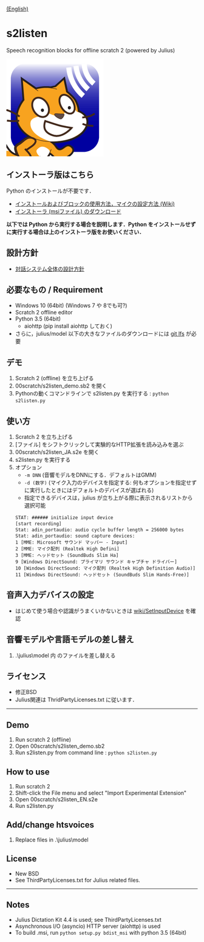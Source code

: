 [(English)](#English)

# s2listen
Speech recognition blocks for offline scratch 2 (powered by Julius)

![s2listen](https://github.com/memakura/s2listen/blob/master/images/ScratchSpeechRecog.png)

## インストーラ版はこちら
Python のインストールが不要です．
- [インストールおよびブロックの使用方法，マイクの設定方法 (Wiki)](https://github.com/memakura/s2listen/wiki)
- [インストーラ (msiファイル) のダウンロード](https://github.com/memakura/s2listen/releases)

**以下では Python から実行する場合を説明します．Python をインストールせずに実行する場合は上のインストーラ版をお使いください．**

## 設計方針
- [対話システム全体の設計方針](https://memakura.github.io/dialogsystem)

## 必要なもの / Requirement
- Windows 10 (64bit) (Windows 7 や 8でも可?)
- Scratch 2 offline editor
- Python 3.5 (64bit)
    - aiohttp (pip install aiohttp しておく)
- さらに，julius/model 以下の大きなファイルのダウンロードには [git lfs](https://git-lfs.github.com/) が必要

## デモ
1. Scratch 2 (offline) を立ち上げる
1. 00scratch/s2listen_demo.sb2 を開く
1. Pythonの動くコマンドラインで s2listen.py を実行する : `python s2listen.py`

## 使い方
1. Scratch 2 を立ち上げる
1. [ファイル] をシフトクリックして実験的なHTTP拡張を読み込みを選ぶ
1. 00scratch/s2listen_JA.s2e を開く
1. s2listen.py を実行する
1. オプション
    - `-m DNN` (音響モデルをDNNにする．デフォルトはGMM)
    - `-d (数字)` (マイク入力のデバイスを指定する: 何もオプションを指定せずに実行したときにはデフォルトのデバイスが選ばれる)
    - 指定できるデバイスは，julius が立ち上がる際に表示されるリストから選択可能
    ```
    STAT: ###### initialize input device
    [start recording]
    Stat: adin_portaudio: audio cycle buffer length = 256000 bytes
    Stat: adin_portaudio: sound capture devices:
    1 [MME: Microsoft サウンド マッパー - Input]
    2 [MME: マイク配列 (Realtek High Defini]
    3 [MME: ヘッドセット (SoundBuds Slim Ha]
    9 [Windows DirectSound: プライマリ サウンド キャプチャ ドライバー]
    10 [Windows DirectSound: マイク配列 (Realtek High Definition Audio)]
    11 [Windows DirectSound: ヘッドセット (SoundBuds Slim Hands-Free)]
    ```

## 音声入力デバイスの設定
- はじめて使う場合や認識がうまくいかないときは [wiki/SetInputDevice](https://github.com/memakura/s2listen/wiki/SetInputDevice) を確認

## 音響モデルや言語モデルの差し替え
1. .\julius\model 内 のファイルを差し替える

## ライセンス
- 修正BSD
- Julius関連は ThridPartyLicenses.txt に従います．

----

<a name="English">

## Demo
1. Run scratch 2 (offline)
1. Open 00scratch/s2listen_demo.sb2
1. Run s2listen.py from command line : `python s2listen.py`

## How to use
1. Run scratch 2
1. Shift-click the File menu and select "Import Experimental Extension"
1. Open 00scratch/s2listen_EN.s2e
1. Run s2listen.py

## Add/change htsvoices
1. Replace files in .\julius\model

## License
- New BSD
- See ThirdPartyLicenses.txt for Julius related files.

----
## Notes
- Julius Dictation Kit 4.4 is used; see ThirdPartyLicenses.txt
- Asynchronous I/O (asyncio) HTTP server (aiohttp) is used
- To build .msi, run `python setup.py bdist_msi` with python 3.5 (64bit)

